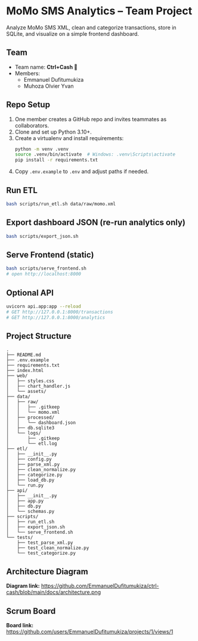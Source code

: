 # MoMo SMS Analytics – Team Project

Analyze MoMo SMS XML, clean and categorize transactions, store in SQLite, and visualize on a simple frontend dashboard.

## Team  
- Team name: **Ctrl+Cash 💸**  
- Members:  
  - Emmanuel Dufitumukiza  
  - Muhoza Olvier Yvan

## Repo Setup
1. One member creates a GitHub repo and invites teammates as collaborators.
2. Clone and set up Python 3.10+.
3. Create a virtualenv and install requirements:
   ```bash
   python -m venv .venv
   source .venv/bin/activate  # Windows: .venv\Scripts\activate
   pip install -r requirements.txt
   ```
4. Copy `.env.example` to `.env` and adjust paths if needed.

## Run ETL
```bash
bash scripts/run_etl.sh data/raw/momo.xml
```

## Export dashboard JSON (re-run analytics only)
```bash
bash scripts/export_json.sh
```

## Serve Frontend (static)
```bash
bash scripts/serve_frontend.sh
# open http://localhost:8000
```

## Optional API
```bash
uvicorn api.app:app --reload
# GET http://127.0.0.1:8000/transactions
# GET http://127.0.0.1:8000/analytics
```

## Project Structure
```
.
├── README.md
├── .env.example
├── requirements.txt
├── index.html
├── web/
│   ├── styles.css
│   ├── chart_handler.js
│   └── assets/
├── data/
│   ├── raw/
│   │   ├── .gitkeep
│   │   └── momo.xml
│   ├── processed/
│   │   └── dashboard.json
│   ├── db.sqlite3
│   └── logs/
│       ├── .gitkeep
│       └── etl.log
├── etl/
│   ├── __init__.py
│   ├── config.py
│   ├── parse_xml.py
│   ├── clean_normalize.py
│   ├── categorize.py
│   ├── load_db.py
│   └── run.py
├── api/
│   ├── __init__.py
│   ├── app.py
│   ├── db.py
│   └── schemas.py
├── scripts/
│   ├── run_etl.sh
│   ├── export_json.sh
│   └── serve_frontend.sh
└── tests/
    ├── test_parse_xml.py
    ├── test_clean_normalize.py
    └── test_categorize.py
```

## Architecture Diagram
**Diagram link:** https://github.com/EmmanuelDufitumukiza/ctrl-cash/blob/main/docs/architecture.png

## Scrum Board
**Board link:** https://github.com/users/EmmanuelDufitumukiza/projects/1/views/1